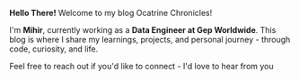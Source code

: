 **Hello There!**
Welcome to my blog Ocatrine Chronicles!

I'm **Mihir**, currently working as a **Data Engineer at Gep Worldwide**.
This blog is where I share my learnings, projects, and personal journey -
through code, curiosity, and life.

Feel free to reach out if you'd like to connect - I'd love to hear from you
